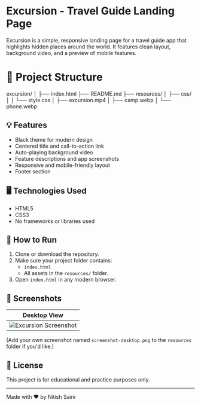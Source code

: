 #  Excursion - Travel Guide Landing Page

Excursion is a simple, responsive landing page for a travel guide app that highlights hidden places around the world. It features clean layout, background video, and a preview of mobile features.

# 📁 Project Structure
excursion/
│
├── index.html
├── README.md
├── resources/
│ ├── css/
│ │ └── style.css
│ ├── excursion.mp4
│ ├── camp.webp
│ └── phone.webp


## 💡 Features

- Black theme for modern design
- Centered title and call-to-action link
- Auto-playing background video
- Feature descriptions and app screenshots
- Responsive and mobile-friendly layout
- Footer section

## 🖥️ Technologies Used

- HTML5
- CSS3
- No frameworks or libraries used

## 🚀 How to Run

1. Clone or download the repository.
2. Make sure your project folder contains:
   - `index.html`
   - All assets in the `resources/` folder.
3. Open `index.html` in any modern browser.

## 📸 Screenshots




| Desktop View |
|--------------|
| ![Excursion Screenshot](resources/screenshot-desktop.png) |

(Add your own screenshot named `screenshot-desktop.png` to the `resources` folder if you'd like.)

## 📄 License

This project is for educational and practice purposes only.

---

Made with ❤️ by Nitish Saini

